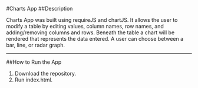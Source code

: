 #Charts App
##Description

Charts App was built using requireJS and chartJS. It allows the user to modify a table by editing values, column names, row names, and adding/removing columns and rows. Beneath the table a chart will be rendered that represents the data entered. A user can choose between a bar, line, or radar graph.
***
##How to Run the App
1. Download the repository.
2. Run index.html.
